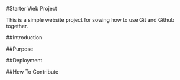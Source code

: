 #Starter Web Project

This is a simple website project for
sowing how to use Git and Github together.

##Introduction

##Purpose

##Deployment

##How To Contribute
